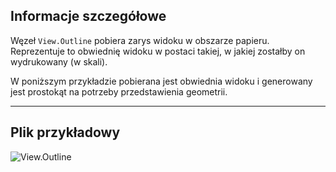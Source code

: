 ## Informacje szczegółowe
Węzeł `View.Outline` pobiera zarys widoku w obszarze papieru. Reprezentuje to obwiednię widoku w postaci takiej, w jakiej zostałby on wydrukowany (w skali).

W poniższym przykładzie pobierana jest obwiednia widoku i generowany jest prostokąt na potrzeby przedstawienia geometrii.
___
## Plik przykładowy

![View.Outline](./Revit.Elements.Views.View.Outline_img.jpg)
